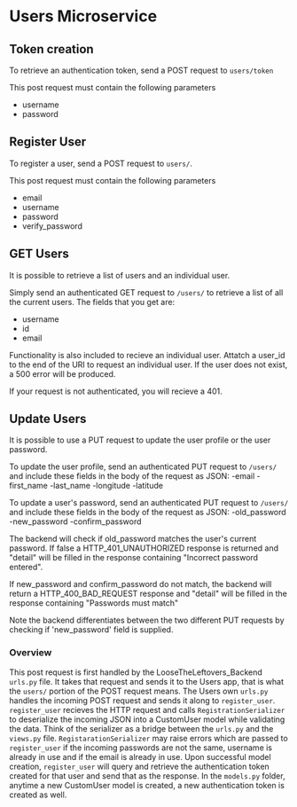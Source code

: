 # Users Microservice

## Token creation

To retrieve an authentication token, send a POST request to `users/token`

This post request must contain the following parameters

- username
- password

## Register User

To register a user, send a POST request to `users/`.

This post request must contain the following parameters

- email
- username
- password
- verify_password

## GET Users

It is possible to retrieve a list of users and an individual user.

Simply send an authenticated GET request to `/users/` to retrieve a list of all the current users. The fields that you get are: 
- username 
- id 
- email

Functionality is also included to recieve an individual user. Attatch a user_id to the end of the URI to request an individual user. If the user does not exist, a 500 error
will be produced.

If your request is not authenticated, you will recieve a 401.

## Update Users

It is possible to use a PUT request to update the user profile or the user password.

To update the user profile, send an authenticated PUT request to `/users/` and include these fields in the body of
the request as JSON:
-email
-first_name
-last_name
-longitude
-latitude

To update a user's password, send an authenticated PUT request to `/users/` and include these fields in the body of
the request as JSON:
-old_password
-new_password
-confirm_password

The backend will check if old_password matches the user's current password. If false a HTTP_401_UNAUTHORIZED 
response is returned and "detail" will be filled in the response containing "Incorrect password entered".

If new_password and confirm_password do not match, the backend will return a HTTP_400_BAD_REQUEST response and 
"detail" will be filled in the response containing "Passwords must match"

Note the backend differentiates between the two different PUT requests by checking if 'new_password' field is
supplied.

### Overview

This post request is first handled by the LooseTheLeftovers_Backend `urls.py` file. It takes that request and sends it to the Users app, that is what the `users/` portion of the POST request means. The Users own `urls.py` handles the incoming POST request and sends it along to `register_user`. `register_user` recieves the HTTP request and calls `RegistrationSerializer` to deserialize the incoming JSON into a CustomUser model while validating the data. Think of the serializer as a bridge between the `urls.py` and the `views.py` file. `RegistarationSerializer` may raise errors which are passed to `register_user` if the incoming passwords are not the same, username is already in use and if the email is already in use. Upon successful model creation, `register_user` will query and retrieve the authentication token created for that user and send that as the response. In the `models.py` folder, anytime a new CustomUser model is created, a new authentication token is created as well.
